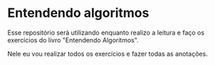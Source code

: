 # Entendendo algoritmos

Esse repositório será utilizando enquanto realizo a leitura e faço os exercícios do livro "Entendendo Algoritmos".

Nele eu vou realizar todos os exercícios e fazer todas as anotações.
